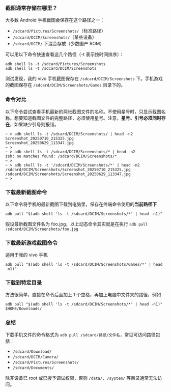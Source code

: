 ### 截图通常存储在哪里？

大多数 Android 手机截图会保存在这个路径之一：

- `/sdcard/Pictures/Screenshots/`（标准路径）
- `/sdcard/DCIM/Screenshots/`（某些设备）
- `/sdcard/DCIM/` 下混合存放（少数国产 ROM）

可以用以下命令快速查看这几个路径（-t 表示按时间排序）：

```shell
adb shell ls -t /sdcard/Pictures/Screenshots
adb shell ls -t /sdcard/DCIM/Screenshots
```

测试发现，我的 vivo 手机截图保存在 `/sdcard/DCIM/Screenshots` 下。手机游戏的截图保存在 `/sdcard/DCIM/Screenshots/Games` 目录下的。

### 命令对比

以下命令尝试查看手机最新的两张截图文件的名称。不使用星号时，只显示截图名称。想要知道截图文件的完整路径，必须使用星号。注意，**星号、引号必须同时存在**，如果缺少引号则报错。

```shell
~ > adb shell ls -t /sdcard/DCIM/Screenshots/ | head -n2
Screenshot_20250710_215325.jpg
Screenshot_20250629_113347.jpg
~ >
~ > adb shell ls -t /sdcard/DCIM/Screenshots/* | head -n2
zsh: no matches found: /sdcard/DCIM/Screenshots/*
~ >
~ > adb shell ls -t '/sdcard/DCIM/Screenshots/*' | head -n2
/sdcard/DCIM/Screenshots/Screenshot_20250710_215325.jpg
/sdcard/DCIM/Screenshots/Screenshot_20250629_113347.jpg
~ >
```

### 下载最新截图命令

以下命令将手机的最新截图下载到电脑里，保存在终端命令使用的**当前路径下**

```shell
adb pull "$(adb shell 'ls -t /sdcard/DCIM/Screenshots/*' | head -n1)"
```

假设最新截图文件名为 foo.jpg，以上动态命令其实就是在执行
`adb pull /sdcard/DCIM/Screenshots/foo.jpg`

### 下载最新游戏截图命令

适用于我的 vivo 手机

```shell
adb pull "$(adb shell 'ls -t /sdcard/DCIM/Screenshots/Games/*' | head -n1)"
```

### 下载到特定目录

方法很简单，直接在命令后面加上 1 个空格，再加上电脑中文件夹的路径，例如

```shell
adb pull "$(adb shell 'ls -t /sdcard/DCIM/Screenshots/*' | head -n1)" $HOME/Downloads/
```

### 总结

下载手机文件的命令格式为 `adb pull /sdcard/路径/文件名`，常见可访问路径包括：

- `/sdcard/Download/`
- `/sdcard/DCIM/Camera/`
- `/sdcard/Pictures/Screenshots/`
- `/sdcard/Documents/`

除非设备已 root 或已授予调试权限，否则 `/data/`、`/system/` 等目录通常无法访问。
